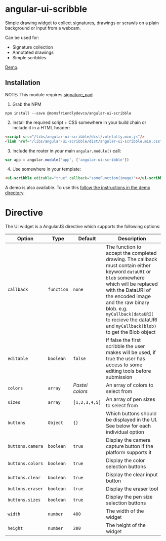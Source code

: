 angular-ui-scribble
===================
Simple drawing widget to collect signatures, drawings or scrawls on a plain background or input from a webcam.

Can be used for:

* Signature collection
* Annotated drawings
* Simple scribbles


[Demo](https://momsfriendlydevco.github.io/angular-ui-scribble).


Installation
------------
NOTE: This module requires [signature_pad](https://github.com/szimek/signature_pad)

1. Grab the NPM

```shell
npm install --save @momsfriendlydevco/angular-ui-scribble
```


2. Install the required script + CSS somewhere in your build chain or include it in a HTML header:

```html
<script src="/libs/angular-ui-scribble/dist/votetally.min.js"/>
<link href="/libs/angular-ui-scribble/dist/angular-ui-scribble.min.css" rel="stylesheet" type="text/css"/>
```


3. Include the router in your main `angular.module()` call:

```javascript
var app = angular.module('app', ['angular-ui-scribble'])
```


4. Use somewhere in your template:

```html
<ui-scribble editable="true" callback="someFunction(image)"></ui-scribble>
```


A demo is also available. To use this [follow the instructions in the demo directory](./demo/README.md).


Directive
=========
The UI widget is a AngularJS directive which supports the following options:

| Option           | Type       | Default            | Description                                                                                                    |
|------------------|------------|--------------------|----------------------------------------------------------------------------------------------------------------|
| `callback`       | `function` | `none`             | The function to accept the completed drawing. The callback must contain either keyword `dataURI` or `blob` somewhere which will be replaced with the DataURI of the encoded image and the raw binary blob. e.g. `myCallback(dataURI)` to recieve the dataURI and `myCallback(blob)` to get the Blob object |
| `editable`       | `boolean`  | `false`            | If false the first scribble the user makes will be used, if true the user has access to some editing tools before submission |
| `colors`         | `array`    | *Pastel colors*    | An array of colors to select from                                                                              |
| `sizes`          | `array`    | `[1,2,3,4,5]`      | An array of pen sizes to select from                                                                           |
| `buttons`        | `Object`   | `{}`               | Which buttons should be displayed in the UI. See below for each individual option                              |
| `buttons.camera` | `boolean`  | `true`             | Display the camera capture button if the platform supports it                                                  |
| `buttons.colors` | `boolean`  | `true`             | Display the color selection buttons                                                                            |
| `buttons.clear`  | `boolean`  | `true`             | Display the clear input button                                                                                 |
| `buttons.eraser` | `boolean`  | `true`             | Display the eraser tool                                                                                        |
| `buttons.sizes`  | `boolean`  | `true`             | Display the pen size selection buttons                                                                         |
| `width`          | `number`   | `400`              | The width of the widget                                                                                        |
| `height`         | `number`   | `200`              | The height of the widget                                                                                       |
